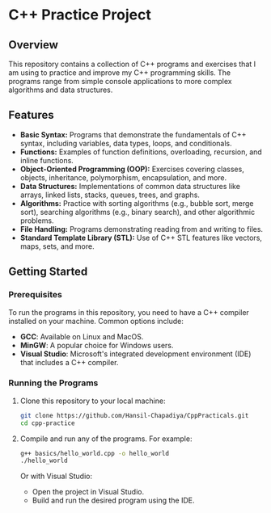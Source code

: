 # C++ Practice Project

## Overview

This repository contains a collection of C++ programs and exercises that I am using to practice and improve my C++ programming skills. The programs range from simple console applications to more complex algorithms and data structures.

## Features

- **Basic Syntax:** Programs that demonstrate the fundamentals of C++ syntax, including variables, data types, loops, and conditionals.
- **Functions:** Examples of function definitions, overloading, recursion, and inline functions.
- **Object-Oriented Programming (OOP):** Exercises covering classes, objects, inheritance, polymorphism, encapsulation, and more.
- **Data Structures:** Implementations of common data structures like arrays, linked lists, stacks, queues, trees, and graphs.
- **Algorithms:** Practice with sorting algorithms (e.g., bubble sort, merge sort), searching algorithms (e.g., binary search), and other algorithmic problems.
- **File Handling:** Programs demonstrating reading from and writing to files.
- **Standard Template Library (STL):** Use of C++ STL features like vectors, maps, sets, and more.

## Getting Started

### Prerequisites

To run the programs in this repository, you need to have a C++ compiler installed on your machine. Common options include:

- **GCC**: Available on Linux and MacOS.
- **MinGW**: A popular choice for Windows users.
- **Visual Studio**: Microsoft's integrated development environment (IDE) that includes a C++ compiler.

### Running the Programs

1. Clone this repository to your local machine:

    ```bash
    git clone https://github.com/Hansil-Chapadiya/CppPracticals.git
    cd cpp-practice
    ```

2. Compile and run any of the programs. For example:

    ```bash
    g++ basics/hello_world.cpp -o hello_world
    ./hello_world
    ```

    Or with Visual Studio:

    - Open the project in Visual Studio.
    - Build and run the desired program using the IDE.

